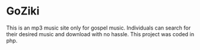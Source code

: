 # GoZiki
This is an mp3 music site only for gospel music.
Individuals can search for their desired music and download with no hassle.
This project was coded in php.
